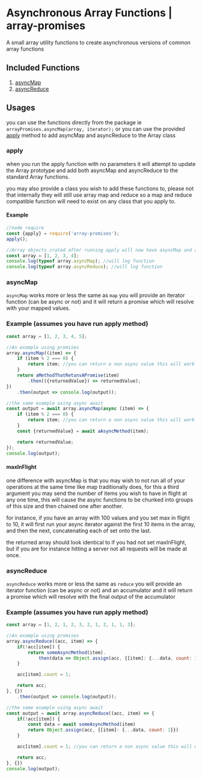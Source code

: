 # Asynchronous Array Functions | array-promises

A small array utility functions to create asynchronous versions of common array functions

## Included Functions

1. [asyncMap](#asyncMap)
2. [asyncReduce](#asyncReduce)

## Usages

you can use the functions directly from the package ie `arrayPromises.asyncMap(array, iterator);`
or you can use the provided [apply](#apply) method to add asyncMap and asyncReduce to the Array class

### apply

when you run the apply function with no parameters it will attempt to update the Array prototype and add both asyncMap 
and asyncReduce to the standard Array functions.

you may also provide a class you wish to add these functions to, please not that internally they will still use array 
map and reduce so a map and reduce compatible function will need to exist on any class that you apply to.

#### Example
```js
//node require
const {apply} = require('array-promises');
apply();

//Array objects crated after running apply will now have asyncMap and asyncReduce
const array = [1, 2, 3, 4];
console.log(typeof array.asyncMap); //will log function
console.log(typeof array.asyncReduce); //will log function
```

### asyncMap

`asyncMap` works more or less the same as `map` you will provide an iterator function (can be async or not) and it will
return a promise which will resolve with your mapped values.

### Example (assumes you have run apply method)
```js
const array = [1, 2, 3, 4, 5];

//An example using promises
array.asyncMap((item) => {
    if (item % 2 === 0) {
        return item; //you can return a non async value this will work just fine
    }
    return aMethodThatRetunsAPromise(item)
        .then(({returnedValue}) => returnedValue);
})
    .then(output => console.log(output));

//the same example using async await
const output = await array.asyncMap(async (item) => {
    if (item % 2 === 0) {
        return item; //you can return a non async value this will work just fine
    }
    const {returnedValue} = await aAsyncMethod(item);

    return returnedValue;
});
console.log(output);
```

#### maxInFlight

one difference with asyncMap is that you may wish to not run all of your operations at the same time like map
traditionally does, for this a third argument you may send the number of items you wish to have in flight at any one
time, this will cause the async functions to be chunked into groups of this size and then chained one after another.

for instance, if you have an array with 100 values and you set max in flight to 10, it will first run your async 
iterator against the first 10 items in the array, and then the next, concatenating each of set onto the last.

the returned array should look identical to if you had not set maxInFlight, but if you are for instance hitting a server
not all requests will be made at once.

### asyncReduce

`asyncReduce` works more or less the same as `reduce` you will provide an iterator function (can be async or not) and an 
accumulator and it will return a promise which will resolve with the final output of the accumulator

### Example (assumes you have run apply method)
```js
const array = [1, 2, 1, 2, 3, 2, 1, 2, 1, 1, 3];

//An example using promises
array.asyncReduce((acc, item) => {
    if(!acc[item]) {
        return someAsyncMethod(item).
            then(data => Object.assign(acc, {[item]: {...data, count: 1}}));
    }

    acc[item].count = 1;

    return acc;
}, {})
    .then(output => console.log(output));

//the same example using async await
const output = await array.asyncReduce((acc, item) => {
    if(!acc[item]) {
        const data = await someAsyncMethod(item)
        return Object.assign(acc, {[item]: {...data, count: 1}})
    }

    acc[item].count = 1; //you can return a non async value this will work just fine

    return acc;
}, {})
console.log(output);
```
